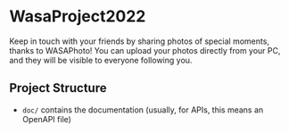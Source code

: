 # WasaProject2022
Keep in touch with your friends by sharing photos of special moments, thanks to WASAPhoto! You can
upload your photos directly from your PC, and they will be visible to everyone following you.
## Project Structure
* `doc/` contains the documentation (usually, for APIs, this means an OpenAPI file)
